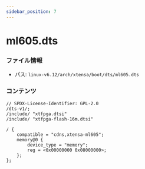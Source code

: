 ```yaml
---
sidebar_position: 7
---
```

# ml605.dts

### ファイル情報

- パス: `linux-v6.12/arch/xtensa/boot/dts/ml605.dts`

### コンテンツ

```dts
// SPDX-License-Identifier: GPL-2.0
/dts-v1/;
/include/ "xtfpga.dtsi"
/include/ "xtfpga-flash-16m.dtsi"

/ {
	compatible = "cdns,xtensa-ml605";
	memory@0 {
		device_type = "memory";
		reg = <0x00000000 0x08000000>;
	};
};

```
